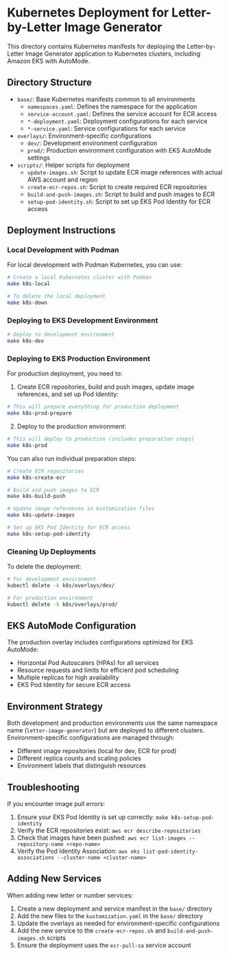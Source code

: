 # Kubernetes Deployment for Letter-by-Letter Image Generator

This directory contains Kubernetes manifests for deploying the Letter-by-Letter Image Generator application to Kubernetes clusters, including Amazon EKS with AutoMode.

## Directory Structure

- `base/`: Base Kubernetes manifests common to all environments
  - `namespaces.yaml`: Defines the namespace for the application
  - `service-account.yaml`: Defines the service account for ECR access
  - `*-deployment.yaml`: Deployment configurations for each service
  - `*-service.yaml`: Service configurations for each service
- `overlays/`: Environment-specific configurations
  - `dev/`: Development environment configuration
  - `prod/`: Production environment configuration with EKS AutoMode settings
- `scripts/`: Helper scripts for deployment
  - `update-images.sh`: Script to update ECR image references with actual AWS account and region
  - `create-ecr-repos.sh`: Script to create required ECR repositories
  - `build-and-push-images.sh`: Script to build and push images to ECR
  - `setup-pod-identity.sh`: Script to set up EKS Pod Identity for ECR access

## Deployment Instructions

### Local Development with Podman

For local development with Podman Kubernetes, you can use:

```bash
# Create a local Kubernetes cluster with Podman
make k8s-local

# To delete the local deployment
make k8s-down
```

### Deploying to EKS Development Environment

```bash
# Deploy to development environment
make k8s-dev
```

### Deploying to EKS Production Environment

For production deployment, you need to:

1. Create ECR repositories, build and push images, update image references, and set up Pod Identity:
```bash
# This will prepare everything for production deployment
make k8s-prod-prepare
```

2. Deploy to the production environment:
```bash
# This will deploy to production (includes preparation steps)
make k8s-prod
```

You can also run individual preparation steps:
```bash
# Create ECR repositories
make k8s-create-ecr

# Build and push images to ECR
make k8s-build-push

# Update image references in kustomization files
make k8s-update-images

# Set up EKS Pod Identity for ECR access
make k8s-setup-pod-identity
```

### Cleaning Up Deployments

To delete the deployment:
```bash
# For development environment
kubectl delete -k k8s/overlays/dev/

# For production environment
kubectl delete -k k8s/overlays/prod/
```

## EKS AutoMode Configuration

The production overlay includes configurations optimized for EKS AutoMode:

- Horizontal Pod Autoscalers (HPAs) for all services
- Resource requests and limits for efficient pod scheduling
- Multiple replicas for high availability
- EKS Pod Identity for secure ECR access

## Environment Strategy

Both development and production environments use the same namespace name (`letter-image-generator`) but are deployed to different clusters. Environment-specific configurations are managed through:

- Different image repositories (local for dev, ECR for prod)
- Different replica counts and scaling policies
- Environment labels that distinguish resources

## Troubleshooting

If you encounter image pull errors:
1. Ensure your EKS Pod Identity is set up correctly: `make k8s-setup-pod-identity`
2. Verify the ECR repositories exist: `aws ecr describe-repositories`
3. Check that images have been pushed: `aws ecr list-images --repository-name <repo-name>`
4. Verify the Pod Identity Association: `aws eks list-pod-identity-associations --cluster-name <cluster-name>`

## Adding New Services

When adding new letter or number services:

1. Create a new deployment and service manifest in the `base/` directory
2. Add the new files to the `kustomization.yaml` in the `base/` directory
3. Update the overlays as needed for environment-specific configurations
4. Add the new service to the `create-ecr-repos.sh` and `build-and-push-images.sh` scripts
5. Ensure the deployment uses the `ecr-pull-sa` service account

